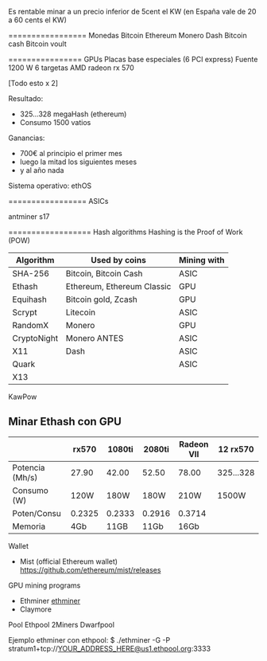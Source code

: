 Es rentable minar a un precio inferior de 5cent el KW (en España vale de 20 a 60 cents el KW)

================= Monedas
Bitcoin
Ethereum
Monero
Dash
Bitcoin cash
Bitcoin voult


================ GPUs
Placas base especiales (6 PCI express)
Fuente 1200 W
6 targetas AMD radeon rx 570

[Todo esto x 2]

Resultado:
- 325...328 megaHash (ethereum)
- Consumo 1500 vatios

Ganancias:
- 700€ al principio el primer mes
- luego la mitad los siguientes meses
- y al año nada

Sistema operativo: ethOS









================= ASICs

antminer s17




================== Hash algorithms
Hashing is the Proof of Work (POW) 


| Algorithm   | Used by coins              | Mining with  
|-------------|----------------------------|-------------
| SHA-256     | Bitcoin, Bitcoin Cash      | ASIC | Familia SHA-2
| Ethash      | Ethereum, Ethereum Classic | GPU  | Familia SHA-3 en concreto Keccak
| Equihash    | Bitcoin gold, Zcash        | GPU  | "El Problema del Cumpleaños"
| Scrypt      | Litecoin                   | ASIC |
| RandomX     | Monero                     | GPU  |
| CryptoNight | Monero ANTES               | ASIC |
| X11         | Dash                       | ASIC 
| Quark       |                            | ASIC
| X13         |
KawPow




## Minar Ethash con GPU

|                 | rx570  | 1080ti | 2080ti | Radeon VII | 12 rx570  |
|-----------------|--------|--------|--------|------------|-----------|
| Potencia (Mh/s) | 27.90  | 42.00  | 52.50  | 78.00      | 325...328 |
| Consumo (W)     | 120W   | 180W   | 180W   | 210W       | 1500W     |
| Poten/Consu     | 0.2325 | 0.2333 | 0.2916 | 0.3714     |
| Memoria         | 4Gb    | 11GB   | 11Gb   | 16Gb       |


Wallet
- Mist (official Ethereum wallet) https://github.com/ethereum/mist/releases

GPU mining programs
- Ethminer [ethminer](https://aur.archlinux.org/packages/ethminer)
- Claymore

Pool
Ethpool
2Miners
Dwarfpool


Ejemplo ethminer con ethpool:
$ ./ethminer -G -P stratum1+tcp://YOUR_ADDRESS_HERE@us1.ethpool.org:3333


